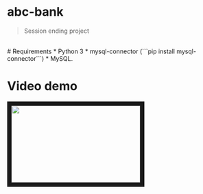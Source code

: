 # abc-bank
> Session ending project 
<br>
# Requirements
* Python 3
* mysql-connector (```pip install mysql-connector```)
* MySQL.

# Video demo

<a href="http://www.youtube.com/watch?v=0BhV4bb6NNg&feature=youtu.be" target=""><img src="https://ostechnix.com/wp-content/uploads/2020/10/Display-Git-Repository-Summary-In-Terminal-Using-Onefetch-1-768x403.png" 
alt="" width="300" height="180" border="10" /></a>
